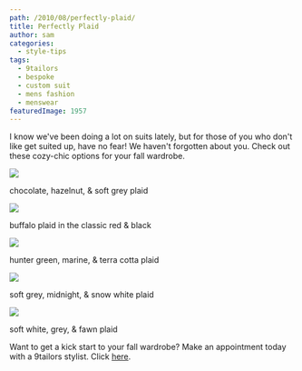 ```yaml
---
path: /2010/08/perfectly-plaid/
title: Perfectly Plaid
author: sam
categories: 
  - style-tips
tags: 
  - 9tailors
  - bespoke
  - custom suit
  - mens fashion
  - menswear
featuredImage: 1957
---
```

I know we've been doing a lot on suits lately, but for those of you who don't like get suited up, have no fear! We haven't forgotten about you. Check out these cozy-chic options for your fall wardrobe.

[![](http://3.bp.blogspot.com/_20LDsLnO2rk/TGrLy_Q3_3I/AAAAAAAABJs/3j425mc6ApI/s400/DSC06851.JPG)](http://3.bp.blogspot.com/_20LDsLnO2rk/TGrLy_Q3_3I/AAAAAAAABJs/3j425mc6ApI/s1600/DSC06851.JPG)

chocolate, hazelnut, & soft grey plaid

[![](http://2.bp.blogspot.com/_20LDsLnO2rk/TGrLyYiQ2PI/AAAAAAAABJk/CcUY73GbIxs/s400/DSC06849.JPG)](http://2.bp.blogspot.com/_20LDsLnO2rk/TGrLyYiQ2PI/AAAAAAAABJk/CcUY73GbIxs/s1600/DSC06849.JPG)

buffalo plaid in the classic red & black

[![](http://2.bp.blogspot.com/_20LDsLnO2rk/TGrLxjsDW6I/AAAAAAAABJc/pE2KEtTchI0/s400/DSC06847.JPG)](http://2.bp.blogspot.com/_20LDsLnO2rk/TGrLxjsDW6I/AAAAAAAABJc/pE2KEtTchI0/s1600/DSC06847.JPG)

hunter green, marine, & terra cotta plaid

[![](http://4.bp.blogspot.com/_20LDsLnO2rk/TGrKK88M2FI/AAAAAAAABJU/4izBo4UyQ48/s400/DSC06846.JPG)](http://4.bp.blogspot.com/_20LDsLnO2rk/TGrKK88M2FI/AAAAAAAABJU/4izBo4UyQ48/s1600/DSC06846.JPG)

soft grey, midnight, & snow white plaid

[![](http://1.bp.blogspot.com/_20LDsLnO2rk/TGrKKfLX-vI/AAAAAAAABJM/SAe37yT9XbM/s400/DSC06844.JPG)](http://1.bp.blogspot.com/_20LDsLnO2rk/TGrKKfLX-vI/AAAAAAAABJM/SAe37yT9XbM/s1600/DSC06844.JPG)

soft white, grey, & fawn plaid

Want to get a kick start to your fall wardrobe? Make an appointment today with a 9tailors stylist. Click [here](http://beta.9tailors.com/).